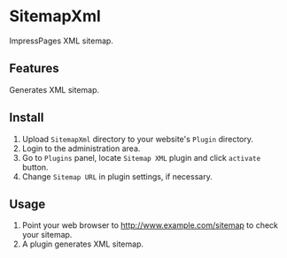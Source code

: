 # SitemapXml

ImpressPages XML sitemap.

## Features

Generates XML sitemap.

## Install

1. Upload `SitemapXml` directory to your website's `Plugin` directory.
2. Login to the administration area.
3. Go to `Plugins` panel, locate `Sitemap XML` plugin and click `activate` button.
4. Change `Sitemap URL` in plugin settings, if necessary.

## Usage

1. Point your web browser to http://www.example.com/sitemap to check your sitemap.
2. A plugin generates XML sitemap.
